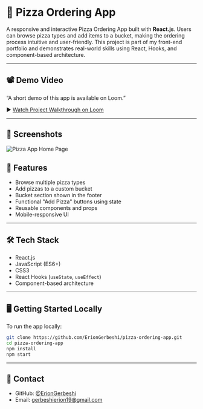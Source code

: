 # 🍕 Pizza Ordering App

A responsive and interactive Pizza Ordering App built with **React.js**. Users can browse pizza types and add items to a bucket, making the ordering process intuitive and user-friendly. This project is part of my front-end portfolio and demonstrates real-world skills using React, Hooks, and component-based architecture.

---

## 📽️ Demo Video

“A short demo of this app is available on Loom.”

▶️ [Watch Project Walkthrough on Loom](https://www.loom.com/share/50ad948e035b42e9befa027ee940d3e9?sid=0fb299bb-cdb7-4801-a42b-15b5e7ae7762)

---

## 📸 Screenshots

![Pizza App Home Page](C:\Users\Admin\Desktop\pizza\pizza\src\screenshots\pizza-homepage.png)

## 🚀 Features

- Browse multiple pizza types
- Add pizzas to a custom bucket
- Bucket section shown in the footer
- Functional "Add Pizza" buttons using state
- Reusable components and props
- Mobile-responsive UI

---

## 🛠 Tech Stack

- React.js
- JavaScript (ES6+)
- CSS3
- React Hooks (`useState`, `useEffect`)
- Component-based architecture

---

## 🖥️ Getting Started Locally

To run the app locally:

```bash
git clone https://github.com/ErionGerbeshi/pizza-ordering-app.git
cd pizza-ordering-app
npm install
npm start
```

---

## 🙋 Contact

- GitHub: [@ErionGerbeshi](https://github.com/ErionGerbeshi)
- Email: gerbeshierion19@gmail.com
